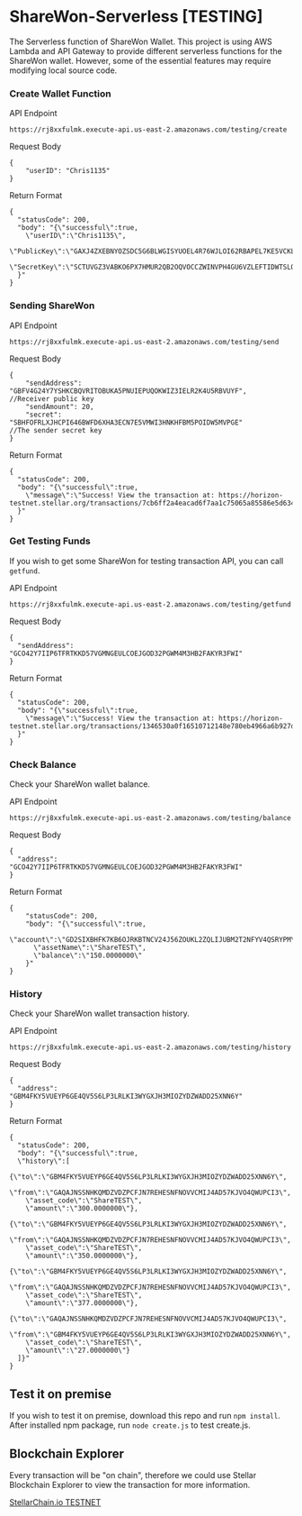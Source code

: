 # ShareWon-Serverless [TESTING]
The Serverless function of ShareWon Wallet. This project is using AWS Lambda and API Gateway to provide different serverless functions for the ShareWon wallet. However, some of the essential features may require modifying local source code.

### Create Wallet Function
API Endpoint

```https://rj8xxfulmk.execute-api.us-east-2.amazonaws.com/testing/create```

Request Body
```
{
    "userID": "Chris1135"
}
```

Return Format
```
{
  "statusCode": 200,
  "body": "{\"successful\":true,
    \"userID\":\"Chris1135\",
    \"PublicKey\":\"GAXJ4ZXEBNYOZSDC5G6BLWGISYUOEL4R76WJLOI62RBAPEL7KE5VCKLG\",
    \"SecretKey\":\"SCTUVGZ3VABKO6PX7HMUR2QB2OQVOCCZWINVPH4GU6VZLEFTIDWTSLQD\"
  }"
}
```

### Sending ShareWon
API Endpoint

```https://rj8xxfulmk.execute-api.us-east-2.amazonaws.com/testing/send```

Request Body
```
{
    "sendAddress": "GBFV4G24Y7YSHKCBQVRITOBUKA5PNUIEPUQOKWIZ3IELR2K4U5RBVUYF",      //Receiver public key
    "sendAmount": 20,
    "secret": "SBHFOFRLXJHCPI646BWFD6XHA3ECN7E5VMWI3HNKHFBM5POIDW5MVPGE"            //The sender secret key
}
```

Return Format
```
{
  "statusCode": 200,
  "body": "{\"successful\":true,
    \"message\":\"Success! View the transaction at: https://horizon-testnet.stellar.org/transactions/7cb6ff2a4eacad6f7aa1c75065a85586e5d63465a02e5aaf9498f582e1089183\"
  }"
}
```

### Get Testing Funds
If you wish to get some ShareWon for testing transaction API, you can call ```getfund```.
<br>

API Endpoint

```https://rj8xxfulmk.execute-api.us-east-2.amazonaws.com/testing/getfund```

Request Body
```
{
  "sendAddress": "GCO42Y7IIP6TFRTKKD57VGMNGEULCOEJGOD32PGWM4M3HB2FAKYR3FWI"
}
```

Return Format
```
{
  "statusCode": 200,
  "body": "{\"successful\":true,
    \"message\":\"Success! View the transaction at: https://horizon-testnet.stellar.org/transactions/1346530a0f16510712148e780eb4966a6b927d3acae8d3e222792d4fd9dd23ec\"
  }"
}
```

### Check Balance
Check your ShareWon wallet balance.
<br>

API Endpoint

```https://rj8xxfulmk.execute-api.us-east-2.amazonaws.com/testing/balance```

Request Body
```
{
  "address": "GCO42Y7IIP6TFRTKKD57VGMNGEULCOEJGOD32PGWM4M3HB2FAKYR3FWI"
}
```

Return Format
```
{
    "statusCode": 200,
    "body": "{\"successful\":true,
      \"account\":\"GD2SIXBHFK7KB6OJRKBTNCV24J56ZOUKL2ZQLIJUBM2T2NFYV4QSRYPM\",
      \"assetName\":\"ShareTEST\",
      \"balance\":\"150.0000000\"
    }"
}
```

### History
Check your ShareWon wallet transaction history.
<br>

API Endpoint

```https://rj8xxfulmk.execute-api.us-east-2.amazonaws.com/testing/history```

Request Body
```
{
  "address": "GBM4FKY5VUEYP6GE4QV5S6LP3LRLKI3WYGXJH3MIOZYDZWADD25XNN6Y"
}
```

Return Format
```
{
  "statusCode": 200,
  "body": "{\"successful\":true,
  \"history\":[
    {\"to\":\"GBM4FKY5VUEYP6GE4QV5S6LP3LRLKI3WYGXJH3MIOZYDZWADD25XNN6Y\",
    \"from\":\"GAQAJNSSNHKQMDZVDZPCFJN7REHESNFNOVVCMIJ4AD57KJVO4QWUPCI3\",
    \"asset_code\":\"ShareTEST\",
    \"amount\":\"300.0000000\"},
    {\"to\":\"GBM4FKY5VUEYP6GE4QV5S6LP3LRLKI3WYGXJH3MIOZYDZWADD25XNN6Y\",
    \"from\":\"GAQAJNSSNHKQMDZVDZPCFJN7REHESNFNOVVCMIJ4AD57KJVO4QWUPCI3\",
    \"asset_code\":\"ShareTEST\",
    \"amount\":\"350.0000000\"},
    {\"to\":\"GBM4FKY5VUEYP6GE4QV5S6LP3LRLKI3WYGXJH3MIOZYDZWADD25XNN6Y\",
    \"from\":\"GAQAJNSSNHKQMDZVDZPCFJN7REHESNFNOVVCMIJ4AD57KJVO4QWUPCI3\",
    \"asset_code\":\"ShareTEST\",
    \"amount\":\"377.0000000\"},
    {\"to\":\"GAQAJNSSNHKQMDZVDZPCFJN7REHESNFNOVVCMIJ4AD57KJVO4QWUPCI3\",
    \"from\":\"GBM4FKY5VUEYP6GE4QV5S6LP3LRLKI3WYGXJH3MIOZYDZWADD25XNN6Y\",
    \"asset_code\":\"ShareTEST\",
    \"amount\":\"27.0000000\"}
  ]}"
}
```

## Test it on premise
If you wish to test it on premise, download this repo and run ```npm install```. After installed npm package, run ```node create.js``` to test create.js.

## Blockchain Explorer
Every transaction will be "on chain", therefore we could use Stellar Blockchain Explorer to view the transaction for more information.

[StellarChain.io TESTNET](http://testnet.stellarchain.io/)